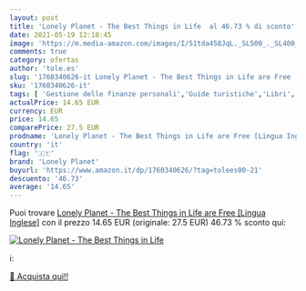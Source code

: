 ```yaml
---
layout: post
title: 'Lonely Planet - The Best Things in Life  al 46.73 % di sconto'
date: 2021-05-19 12:18:45
image: 'https://m.media-amazon.com/images/I/51tda458JqL._SL500_._SL400_.jpg'
comments: true
category: ofertas
author: 'tole.es'
slug: '1760340626-it Lonely Planet - The Best Things in Life are Free [Lingua...'
sku: '1760340626-it'
tags: [ 'Gestione delle finanze personali','Guide turistiche','Libri','Self-help','Tempo libero','Viaggi','lonely planet', ]
actualPrice: 14.65 EUR
currency: EUR
price: 14.65
comparePrice: 27.5 EUR
prodname: 'Lonely Planet - The Best Things in Life are Free [Lingua Inglese]'
country: 'it'
flag: '🇮🇹'
brand: 'Lonely Planet'
buyurl: 'https://www.amazon.it/dp/1760340626/?tag=tolees00-21'
descuento: '46.73'
average: '14.65'
---
```


Puoi trovare [Lonely Planet - The Best Things in Life are Free [Lingua Inglese]](https://www.amazon.it/dp/1760340626/?tag=tolees00-21) con il prezzo 14.65 EUR (originale: 27.5 EUR) 46.73 % sconto qui:

[![Lonely Planet - The Best Things in Life ](https://m.media-amazon.com/images/I/51tda458JqL._SL500_._SL400_.jpg)](https://www.amazon.it/dp/1760340626/?tag=tolees00-21)

ℹ️:


[🛒 Acquista qui!!](https://www.amazon.it/dp/1760340626/?tag=tolees00-21)

